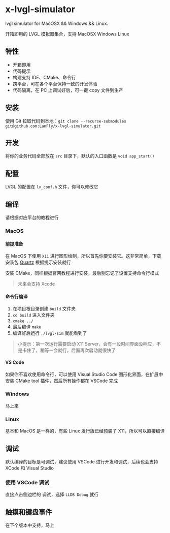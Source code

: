# x-lvgl-simulator

lvgl simulator for MacOSX && Windows && Linux.

开箱即用的 LVGL 模拟器集合，支持 MacOSX Windows Linux

## 特性

- 开箱即用
- 代码提示
- 构建支持 IDE、CMake、命令行
- 跨平台，可在各个平台保持一致的开发体验
- 代码隔离，在 PC 上调试好后，可一键 copy 文件到生产

## 安装

使用 Git 拉取代码到本地：`git clone --recurse-submodules git@github.com:LanFly/x-lvgl-simulator.git`

## 开发

将你的业务代码全部放在 `src` 目录下，默认的入口函数是 `void app_start()`

## 配置

LVGL 的配置在 `lv_conf.h` 文件，你可以修改它

## 编译

请根据对应平台的教程进行

### MacOS

#### 前提准备

在 MacOS 下使用 `X11` 进行图形绘制，所以首先你要安装它。这非常简单，下载安装包 [Quartz](https://www.xquartz.org/) 根据提示安装就行

安装 CMake，同样根据官网教程进行安装，最后别忘记了设置支持命令行模式

> 未来会支持 Xcode

#### 命令行编译

1. 在项目根目录创建 `build` 文件夹
2. `cd build` 进入文件夹
3. `cmake ../`
4. 最后编译 `make`
5. 编译好后运行 `./lvgl-sim` 就能看到了

> 小提示：第一次运行需要启动 X11 Server，会有一段时间界面没响应，不是卡住了，稍等一会就行，后面再次启动就很快了

#### VS Code

如果你不喜欢使用命令行，可以使用 Visual Studio Code 图形化界面，在扩展中安装 CMake tool 插件，然后所有操作都在 VSCode 完成

### Windows

马上来

### Linux

基本和 MacOS 是一样的，有些 Linux 发行版已经预装了 X11，所以可以直接编译

## 调试

默认编译的目标是可调试，建议使用 VSCode 进行开发和调试，后续也会支持 XCode 和 Visual Studio

### 使用 VSCode 调试

直接点击侧边栏的 调试，选择 `LLDB Debug` 就行

## 触摸和键盘事件

在下个版本中支持，马上
